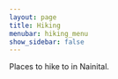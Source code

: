 ```yaml
---
layout: page
title: Hiking
menubar: hiking_menu
show_sidebar: false
---
```


Places to hike to in Nainital.